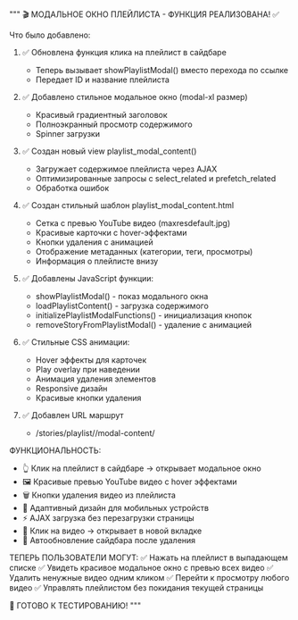 """
🎬 МОДАЛЬНОЕ ОКНО ПЛЕЙЛИСТА - ФУНКЦИЯ РЕАЛИЗОВАНА! ✅

Что было добавлено:

1. ✅ Обновлена функция клика на плейлист в сайдбаре
   - Теперь вызывает showPlaylistModal() вместо перехода по ссылке
   - Передает ID и название плейлиста

2. ✅ Добавлено стильное модальное окно (modal-xl размер)
   - Красивый градиентный заголовок
   - Полноэкранный просмотр содержимого
   - Spinner загрузки

3. ✅ Создан новый view playlist_modal_content()
   - Загружает содержимое плейлиста через AJAX
   - Оптимизированные запросы с select_related и prefetch_related
   - Обработка ошибок

4. ✅ Создан стильный шаблон playlist_modal_content.html
   - Сетка с превью YouTube видео (maxresdefault.jpg)
   - Красивые карточки с hover-эффектами
   - Кнопки удаления с анимацией
   - Отображение метаданных (категории, теги, просмотры)
   - Информация о плейлисте внизу

5. ✅ Добавлены JavaScript функции:
   - showPlaylistModal() - показ модального окна
   - loadPlaylistContent() - загрузка содержимого
   - initializePlaylistModalFunctions() - инициализация кнопок
   - removeStoryFromPlaylistModal() - удаление с анимацией

6. ✅ Стильные CSS анимации:
   - Hover эффекты для карточек
   - Play overlay при наведении
   - Анимация удаления элементов
   - Responsive дизайн
   - Красивые кнопки удаления

7. ✅ Добавлен URL маршрут
   - /stories/playlist/<id>/modal-content/

ФУНКЦИОНАЛЬНОСТЬ:
- 👆 Клик на плейлист в сайдбаре → открывает модальное окно
- 🖼️ Красивые превью YouTube видео с hover эффектами
- 🗑️ Кнопки удаления видео из плейлиста
- 📱 Адаптивный дизайн для мобильных устройств
- ⚡ AJAX загрузка без перезагрузки страницы
- 🎯 Клик на видео → открывает в новой вкладке
- 🔄 Автообновление сайдбара после удаления

ТЕПЕРЬ ПОЛЬЗОВАТЕЛИ МОГУТ:
✅ Нажать на плейлист в выпадающем списке
✅ Увидеть красивое модальное окно с превью всех видео
✅ Удалить ненужные видео одним кликом
✅ Перейти к просмотру любого видео
✅ Управлять плейлистом без покидания текущей страницы

🚀 ГОТОВО К ТЕСТИРОВАНИЮ!
"""
